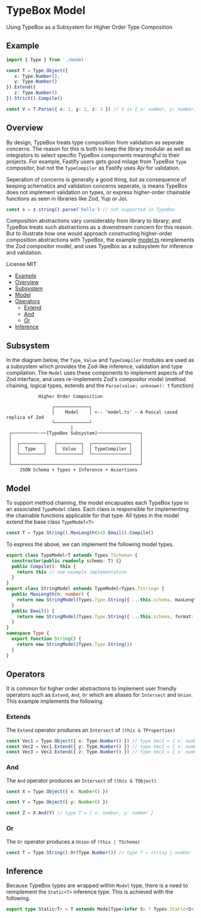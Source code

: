 # TypeBox Model

Using TypeBox as a Subsystem for Higher Order Type Composition

## Example

```typescript
import { Type } from './model'

const T = Type.Object({
   x: Type.Number(),
   y: Type.Number()
}).Extend({
   z: Type.Number() 
}).Strict().Compile()

const V = T.Parse({ x: 1, y: 2, z: 3 }) // V is { x: number, y: number, z: number }
```

## Overview

By design, TypeBox treats type composition from validation as seperate concerns. The reason for this is both to keep the library modular as well as integrators to select specific TypeBox components meaningful to their projects. For example, Fastify users gets good milage from TypeBox `Type` compositor, but not the `TypeCompiler` as Fastify uses Ajv for validation.

Seperation of concerns is generally a good thing, but as consequence of keeping schematics and validation concerns seperate, is means TypeBox does not implement validation on types, or express higher-order chainable functions as seen in libraries like Zod, Yup or Joi.

```typescript
const s = z.string().parse('hello') // not supported in TypeBox
```

Composition abstractions vary considerably from library to library; and TypeBox treats such abstractions as a downstream concern for this reason. But to illustrate how one would approach constructing higher-order composition abstractions with TypeBox, the example [model.ts](./model.ts) reimplements the Zod compositor model, and uses TypeBox as a subsystem for inference and validation.

License MIT

- [Example](#Example)
- [Overview](#Overview)
- [Subsystem](#Subsystem)
- [Model](#Model)
- [Operators](#Operators)
  - [Extend](#OperatorsExtend)
  - [And](#OperatorsAnd)
  - [Or](#OperatorsOr)
- [Inference](#Inference)

## Subsystem

In the diagram below, the `Type`, `Value` and `TypeCompiler` modules are used as a subsystem which provides the Zod-like inference, validation and type compilation. The `Model` uses these components to implement aspects of the Zod interface, and uses re-implements Zod's compositor model (method chaining, logical types, extends and the `Parse(value: unknown): T` function)

```
            Higher Order Composition

                 ┌─────────────┐
                 │    Model    │ <-- 'model.ts' - A Pascal cased replica of Zod
                 └─────────────┘
                        |
 ┌──────────-──[TypeBox Subsystem]────────────────┐
 │                                                │
 │  ┌─────────┐   ┌─────────┐  ┌──────────────┐   │
 │  │  Type   │   │  Value  │  │ TypeCompiler │   │
 │  └─────────┘   └─────────┘  └──────────────┘   │
 │                                                │
 └────────────────────────────────────────────────┘
     JSON Schema + Types + Inference + Assertions

```

## Model

To support method chaining, the model encapuates each TypeBox type in an associated `TypeModel` class. Each class is responsible for implementing the chainable functions applicable for that type. All types in the model extend the base class `TypeModel<T>`

```typescript
const T = Type.String().MaxLength(64).Email().Compile()
```

To express the above, we can implement the following model types.

```typescript
export class TypeModel<T extends Types.TSchema> {
  constructor(public readonly schema: T) {}
  public Compile(): this {
    return this // see example implementation
  }
}
export class StringModel extends TypeModel<Types.TString> {
  public MaxLength(n: number) {
    return new StringModel(Types.Type.String({ ...this.schema, maxLength: n }))
  }
  public Email() {
    return new StringModel(Types.Type.String({ ...this.schema, format: 'email' }))
  }
}
namespace Type {
  export function String() {
    return new StringModel(Types.Type.String())
  }
}
```

## Operators

It is common for higher order abstractions to implement user friendly operators such as `Extend`, `And`, `Or` which are aliases for `Intersect` and `Union`. This example implements the following.

### Extends

The `Extend` operator produces an `Intersect` of `(this & TProperties)`

```typescript
const Vec1 = Type.Object({ x: Type.Number() }) // type Vec1 = { x: number }
const Vec2 = Vec1.Extend({ y: Type.Number() }) // type Vec2 = { x: number, y: number }
const Vec3 = Vec2.Extend({ z: Type.Number() }) // type Vec3 = { x: number, y: number, z: number }
```

### And

The `And` operator produces an `Intersect` of `(this & TObject)`

```typescript
const X = Type.Object({ x: Number() })

const Y = Type.Object({ y: Number() })

const Z = X.And(Y) // type T = { x: number, y: number }
```

### Or

The `Or` operator produces a `Union` of `(this | TSchema)`

```typescript
const T = Type.String().Or(Type.Number()) // type T = string | number
```

## Inference

Because TypeBox types are wrapped within `Model` type, there is a need to reimplement the `Static<T>` inference type. This is achieved with the following.

```typescript
export type Static<T> = T extends ModelType<infer S> ? Types.Static<S> : unknown
```
